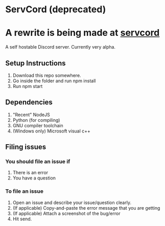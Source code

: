 # ServCord (deprecated)
# A rewrite is being made at [servcord](https://github.com/servcord)

A self hostable Discord server. Currently very alpha.

## Setup Instructions
1.  Download this repo somewhere.
2.  Go inside the folder and run npm install
3.  Run npm start

## Dependencies
1.  "Recent" NodeJS
2.  Python (for compiling)
3.  GNU compiler toolchain
4.  (Windows only) Microsoft visual c++ 

## Filing issues
### You should file an issue if
1.  There is an error
2.  You have a question
### To file an issue
1.  Open an issue and describe your issue/question clearly. 
2.  (If applicable) Copy-and-paste the error message that you are getting
3.  (If applicable) Attach a screenshot of the bug/error
4.  Hit send.
